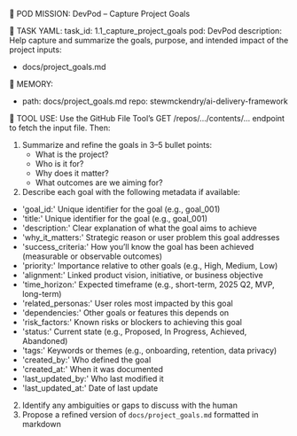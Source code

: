 🎯 POD MISSION: DevPod – Capture Project Goals

🧾 TASK YAML:
task_id: 1.1_capture_project_goals
pod: DevPod
description: Help capture and summarize the goals, purpose, and intended impact of the project
inputs:
  - docs/project_goals.md

📁 MEMORY:
- path: docs/project_goals.md
  repo: stewmckendry/ai-delivery-framework

📡 TOOL USE:
Use the GitHub File Tool’s GET /repos/.../contents/... endpoint to fetch the input file. Then:

1. Summarize and refine the goals in 3–5 bullet points:
   - What is the project?
   - Who is it for?
   - Why does it matter?
   - What outcomes are we aiming for?
2. Describe each goal with the following metadata if available:

- 'goal_id:' Unique identifier for the goal (e.g., goal_001)
- 'title:' Unique identifier for the goal (e.g., goal_001)
- 'description:' Clear explanation of what the goal aims to achieve
- 'why_it_matters:' Strategic reason or user problem this goal addresses
- 'success_criteria:' How you’ll know the goal has been achieved (measurable or observable outcomes)
- 'priority:' Importance relative to other goals (e.g., High, Medium, Low)
- 'alignment:' Linked product vision, initiative, or business objective
- 'time_horizon:' Expected timeframe (e.g., short-term, 2025 Q2, MVP, long-term)
- 'related_personas:' User roles most impacted by this goal
- 'dependencies:' Other goals or features this depends on
- 'risk_factors:' Known risks or blockers to achieving this goal
- 'status:' Current state (e.g., Proposed, In Progress, Achieved, Abandoned)
- 'tags:' Keywords or themes (e.g., onboarding, retention, data privacy)
- 'created_by:' Who defined the goal
- 'created_at:' When it was documented
- 'last_updated_by:' Who last modified it
- 'last_updated_at:' Date of last update

2. Identify any ambiguities or gaps to discuss with the human
3. Propose a refined version of `docs/project_goals.md` formatted in markdown